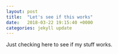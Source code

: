 ```yaml
---
layout: post
title:  "Let's see if this works"
date:   2018-03-22 19:15:40 +0000
categories: jekyll update
---
```


Just checking here to see if my stuff works.

